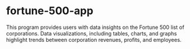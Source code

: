 # fortune-500-app
This program provides users with data insights on the Fortune 500 list of corporations. Data visualizations, including tables, charts, and graphs highlight trends between corporation revenues, profits, and employees.
